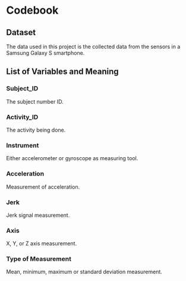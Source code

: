 # Codebook

## Dataset

The data used in this project is the collected data from the sensors in a Samsung Galaxy S smartphone.

## List of Variables and Meaning

### Subject_ID

The subject number ID.

### Activity_ID

The activity being done.

### Instrument

Either accelerometer or gyroscope as measuring tool.

### Acceleration

Measurement of acceleration.

### Jerk

Jerk signal measurement.

### Axis

X, Y, or Z axis measurement.

### Type of Measurement

Mean, minimum, maximum or standard deviation measurement.